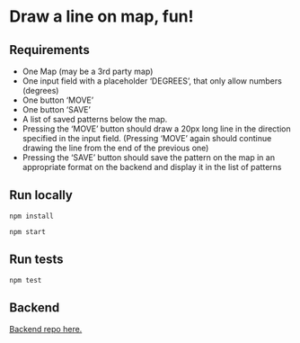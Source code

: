 # Draw a line on map, fun!

## Requirements

* One Map (may be a 3rd party map)
* One input field with a placeholder ‘DEGREES’, that only allow numbers (degrees)
* One button ‘MOVE’
* One button ‘SAVE’
* A list of saved patterns below the map.
* Pressing the ‘MOVE’ button should draw a 20px long line in the direction specified in the input field. (Pressing ‘MOVE’ again should continue drawing the line from the end of the previous one)
* Pressing the ‘SAVE’ button should save the pattern on the map in an appropriate format on the backend and display it in the list of patterns

## Run locally

`npm install`

`npm start`

## Run tests

`npm test`

## Backend

[Backend repo here.](https://github.com/zanenkn/line-on-map_api)
